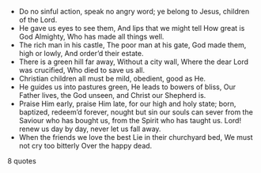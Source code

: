  - Do no sinful action, speak no angry word; ye belong to Jesus, children of the Lord.
 - He gave us eyes to see them, And lips that we might tell How great is God Almighty, Who has made all things well.
 - The rich man in his castle, The poor man at his gate, God made them, high or lowly, And order’d their estate.
 - There is a green hill far away, Without a city wall, Where the dear Lord was crucified, Who died to save us all.
 - Christian children all must be mild, obedient, good as He.
 - He guides us into pastures green, He leads to bowers of bliss, Our Father lives, the God unseen, and Christ our Shepherd is.
 - Praise Him early, praise Him late, for our high and holy state; born, baptized, redeem’d forever, nought but sin our souls can sever from the Saviour who has bought us, from the Spirit who has taught us. Lord! renew us day by day, never let us fall away.
 - When the friends we love the best Lie in their churchyard bed, We must not cry too bitterly Over the happy dead.

8 quotes